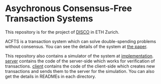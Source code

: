 # Asychronous Consensus-Free Transaction Systems
This repository is for the project of [DISCO](https://disco.ethz.ch/) in ETH Zurich.

ACFTS is a transaction system which can solve double-spending problems without consensus.
You can see the details of the system at [the paper](./thesis/Thesis.pdf).

This repository also contains a simulator of the system at [implementation](./implementation).
[server](./implementation/server) contains the code of the server-side which works for verification of transactions.
[client](./implementation/client) contains the code of the client-side which creates new transactions and sends them to the server for the simulation.
You can also get the details in READMEs in each directory.
